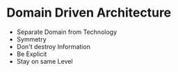 # Domain Driven Architecture

* Separate Domain from Technology
* Symmetry
* Don't destroy Information
* Be Explicit
* Stay on same Level

